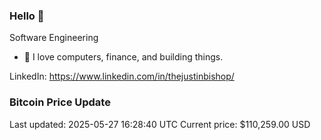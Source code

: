 ### Hello 🤙  

Software Engineering

- 🔭 I love computers, finance, and building things.
  
LinkedIn: https://www.linkedin.com/in/thejustinbishop/  















































































































































































































































































































































































































































































### Bitcoin Price Update
Last updated: 2025-05-27 16:28:40 UTC
Current price: $110,259.00 USD

